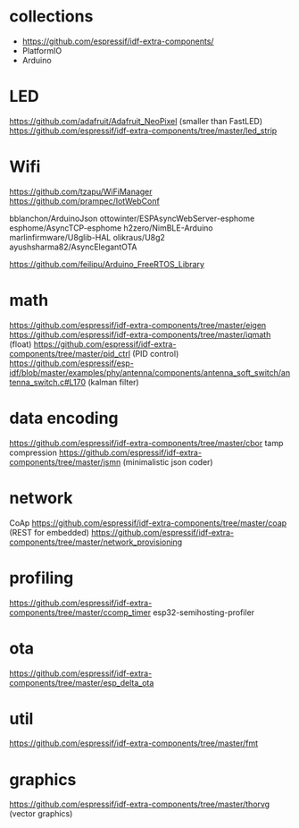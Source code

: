 # collections
* https://github.com/espressif/idf-extra-components/
* PlatformIO
* Arduino

# LED
https://github.com/adafruit/Adafruit_NeoPixel (smaller than FastLED)
https://github.com/espressif/idf-extra-components/tree/master/led_strip

# Wifi

https://github.com/tzapu/WiFiManager
https://github.com/prampec/IotWebConf

bblanchon/ArduinoJson
ottowinter/ESPAsyncWebServer-esphome
esphome/AsyncTCP-esphome
h2zero/NimBLE-Arduino
marlinfirmware/U8glib-HAL
olikraus/U8g2
ayushsharma82/AsyncElegantOTA

https://github.com/feilipu/Arduino_FreeRTOS_Library

# math
https://github.com/espressif/idf-extra-components/tree/master/eigen
https://github.com/espressif/idf-extra-components/tree/master/iqmath (float)
https://github.com/espressif/idf-extra-components/tree/master/pid_ctrl (PID control)
https://github.com/espressif/esp-idf/blob/master/examples/phy/antenna/components/antenna_soft_switch/antenna_switch.c#L170 (kalman filter)

# data encoding
https://github.com/espressif/idf-extra-components/tree/master/cbor
tamp compression
https://github.com/espressif/idf-extra-components/tree/master/jsmn (minimalistic json coder)


# network
CoAp https://github.com/espressif/idf-extra-components/tree/master/coap (REST for embedded)
https://github.com/espressif/idf-extra-components/tree/master/network_provisioning

# profiling
https://github.com/espressif/idf-extra-components/tree/master/ccomp_timer
esp32-semihosting-profiler

# ota
https://github.com/espressif/idf-extra-components/tree/master/esp_delta_ota

# util
https://github.com/espressif/idf-extra-components/tree/master/fmt


# graphics
https://github.com/espressif/idf-extra-components/tree/master/thorvg (vector graphics)